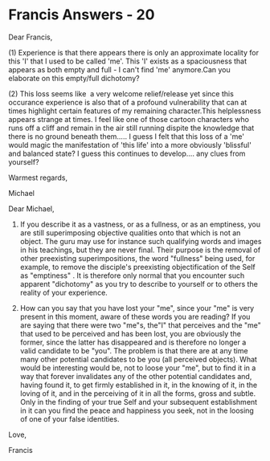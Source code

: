# Francis Answers - 20

Dear Francis,
  
(1) Experience is that there appears there is only an approximate locality for this 'I' that I used to be called 'me'. This 'I' exists as a spaciousness that appears as both empty and full - I can't find 'me' anymore.Can you elaborate on this empty/full dichotomy?

(2) This loss seems like &nbsp;a very welcome relief/release yet since this occurance experience is also that of a profound vulnerability that can at times highlight certain features of my remaining character.This helplessness appears strange at times. I feel like one of those cartoon characters who runs off a cliff and remain in the air still running dispite the knowledge that there is no ground beneath them..... I guess I felt that this loss of a 'me' would magic the manifestation of 'this life' into a more obviously 'blissful' and balanced state? I guess this continues to develop.... any clues from yourself?

  

Warmest regards,

Michael

  

  

Dear Michael,

  

1. If you describe it as a vastness, or as a fullness, or as an emptiness, you are still superimposing objective qualities onto that which is not an object. The guru may use for instance such qualifying words and images in his teachings, but they are never final. Their purpose is the removal of other preexisting superimpositions, the word &quot;fullness&quot; being used, for example, to remove the disciple's preexisting objectification of the Self as &quot;emptiness&quot; . It is therefore only normal that you encounter such apparent &quot;dichotomy&quot; as you try to describe to yourself or to others the reality of your experience.

  

  

2. How can you say that you have lost your &quot;me&quot;, since your &quot;me&quot; is very present in this moment, aware of these words you are reading? If you are saying that there were two &quot;me&quot;s, the&quot;I&quot; that perceives and the &quot;me&quot; that used to be perceived and has been lost, you are obviously the former, since the latter has disappeared and is therefore no longer a valid candidate to be &quot;you&quot;. The problem is that there are at any time many other potential candidates to be you (all perceived objects). What would be interesting would be, not to loose your &quot;me&quot;, but to find it in a way that forever invalidates any of the other potential candidates and, having found it, to get firmly established in it, in the knowing of it, in the loving of it, and in the perceiving of it in all the forms, gross and subtle. Only in the finding of your true Self and your subsequent establishment in it can you find the peace and happiness you seek, not in the loosing of one of your false identities.

  

Love,

  

Francis

  

